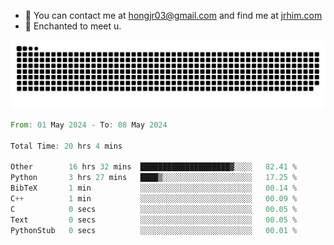- 📧 You can contact me at hongjr03@gmail.com and find me at [jrhim.com](https://jrhim.com/)
- 💜 Enchanted to meet u.

![snake_animation](https://raw.githubusercontent.com/hongjr03/hongjr03/output/github-contribution-grid-snake.svg)

<!--START_SECTION:waka-->

```rust
From: 01 May 2024 - To: 08 May 2024

Total Time: 20 hrs 4 mins

Other        16 hrs 32 mins  ████████████████████▓░░░░   82.41 %
Python       3 hrs 27 mins   ████▒░░░░░░░░░░░░░░░░░░░░   17.25 %
BibTeX       1 min           ░░░░░░░░░░░░░░░░░░░░░░░░░   00.14 %
C++          1 min           ░░░░░░░░░░░░░░░░░░░░░░░░░   00.09 %
C            0 secs          ░░░░░░░░░░░░░░░░░░░░░░░░░   00.05 %
Text         0 secs          ░░░░░░░░░░░░░░░░░░░░░░░░░   00.05 %
PythonStub   0 secs          ░░░░░░░░░░░░░░░░░░░░░░░░░   00.01 %
```

<!--END_SECTION:waka-->
